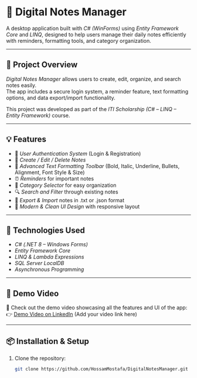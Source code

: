 # 📝 Digital Notes Manager

A desktop application built with *C# (WinForms)* using *Entity Framework Core* and *LINQ*, designed to help users manage their daily notes efficiently with reminders, formatting tools, and category organization.

---

## 🚀 Project Overview

*Digital Notes Manager* allows users to create, edit, organize, and search notes easily.  
The app includes a secure login system, a reminder feature, text formatting options, and data export/import functionality.

This project was developed as part of the *ITI Scholarship (C# – LINQ – Entity Framework)* course.

---

## 💡 Features

- 🔐 *User Authentication System* (Login & Registration)  
- 📝 *Create / Edit / Delete Notes*  
- 🎨 *Advanced Text Formatting Toolbar* (Bold, Italic, Underline, Bullets, Alignment, Font Style & Size)  
- ⏰ *Reminders* for important notes  
- 📂 *Category Selector* for easy organization  
- 🔍 *Search and Filter* through existing notes  
- 💾 *Export & Import* notes in .txt or .json format  
- 🌙 *Modern & Clean UI Design* with responsive layout  

---

## 🧰 Technologies Used

- *C# (.NET 8 – Windows Forms)*
- *Entity Framework Core*
- *LINQ & Lambda Expressions*
- *SQL Server LocalDB*
- *Asynchronous Programming*

---

## 📸 Demo Video

🎥 Check out the demo video showcasing all the features and UI of the app:  
👉 [Demo Video on LinkedIn](#) (Add your video link here)

---

## 📦 Installation & Setup

1. Clone the repository:
   ```bash
   git clone https://github.com/HossamMostafa/DigitalNotesManager.git 
